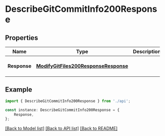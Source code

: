 # DescribeGitCommitInfo200Response


## Properties

Name | Type | Description | Notes
------------ | ------------- | ------------- | -------------
**Response** | [**ModifyGitFiles200ResponseResponse**](ModifyGitFiles200ResponseResponse.md) |  | [optional] [default to undefined]

## Example

```typescript
import { DescribeGitCommitInfo200Response } from './api';

const instance: DescribeGitCommitInfo200Response = {
    Response,
};
```

[[Back to Model list]](../README.md#documentation-for-models) [[Back to API list]](../README.md#documentation-for-api-endpoints) [[Back to README]](../README.md)
